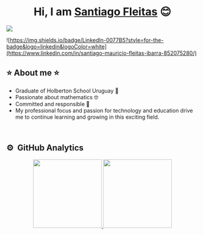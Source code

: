 <div align="center">
<h1 align="center">Hi, I am <a href="https://github.com/SantiagoFleitasIbarra">Santiago Fleitas</a> 😊</h1>
</div>
<img src="https://media.licdn.com/dms/image/v2/D4D16AQG39y-LsY-2wg/profile-displaybackgroundimage-shrink_350_1400/profile-displaybackgroundimage-shrink_350_1400/0/1721517908437?e=1729123200&v=beta&t=KvrkjMwL268oeClXQcBHpmrBZZgQeyCamXIwfW6VsV8">

![https://img.shields.io/badge/LinkedIn-0077B5?style=for-the-badge&logo=linkedin&logoColor=white](https://www.linkedin.com/in/santiago-mauricio-fleitas-ibarra-852075280/)

## ⭐ About me ⭐

- Graduate of Holberton School Uruguay 🐙
- Passionate about mathematics 🤓
- Committed and responsible 🐜
- My professional focus and passion for technology and education drive me to continue learning and growing in this exciting field.

<br>

## ⚙️ &nbsp;GitHub Analytics

<p align="center">
<a href="https://github.com/SantiagoFleitasIbarra">
  <img height="180em" src="https://github-readme-stats-eight-theta.vercel.app/api?username=SantiagoFleitasIbarra&show_icons=true&theme=algolia&include_all_commits=true&count_private=true"/>
  <img height="180em" src="https://github-readme-stats-eight-theta.vercel.app/api/top-langs/?username=SantiagoFleitasIbarra&layout=compact&langs_count=8&theme=algolia"/>
</a>
</p>
